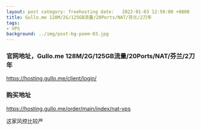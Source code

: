 ```yaml
---
layout: post category: freehosting date:   2022-01-03 12:50:00 +0800
title: Gullo.me 128M/2G/125GB流量/20Ports/NAT/芬兰/2刀年
tags:
- VPS
background: ../img/post-bg-poem-03.jpg
---
```


### 官网地址，Gullo.me 128M/2G/125GB流量/20Ports/NAT/芬兰/2刀年
https://hosting.gullo.me/client/login/

### 购买地址
https://hosting.gullo.me/order/main/index/nat-vps

这家风控比较严